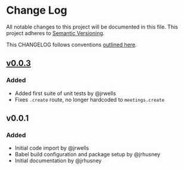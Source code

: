 # Change Log
All notable changes to this project will be documented in this file.
This project adheres to [Semantic Versioning](http://semver.org/).

This CHANGELOG follows conventions [outlined here](http://keepachangelog.com/).

## [v0.0.3]
### Added
- Added first suite of unit tests by @jrwells
- Fixes `.create` route, no longer hardcoded to `meetings.create`

## v0.0.1
### Added
- Initial code import by @jrwells
- Babel build configuration and package setup by @jrhusney
- Initial documentation by @jrhusney

[v0.0.3]: https://github.com/jordanh/neurio-python/compare/v0.0.1...v0.0.3
